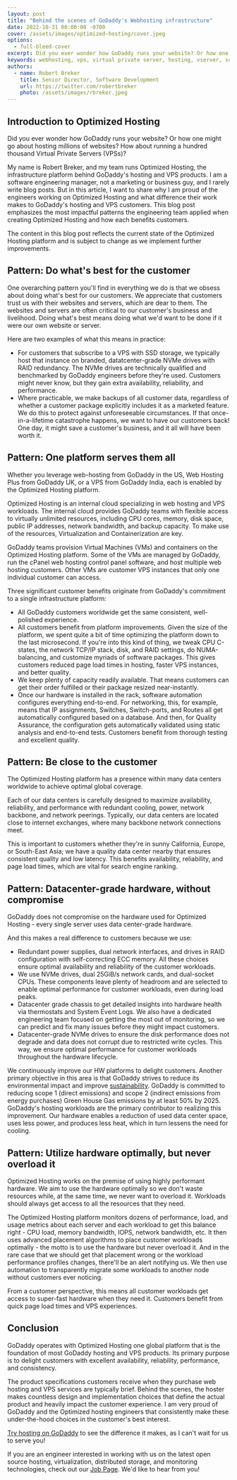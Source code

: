 ```yaml
---
layout: post
title: "Behind the scenes of GoDaddy's Webhosting infrastructure"
date: 2022-10-31 00:00:00 -0700
cover: /assets/images/optimized-hosting/cover.jpeg
options:
  - full-bleed-cover
excerpt: Did you ever wonder how GoDaddy runs your website? Or how one might go about hosting millions of websites? How about running a hundred thousand Virtual Private Servers (VPS)?
keywords: webhosting, vps, virtual private server, hosting, vserver, scale, reliability, availability
authors:
  - name: Robert Breker
    title: Senior Director, Software Development
    url: https://twitter.com/robertbreker
    photo: /assets/images/rbreker.jpeg
---
```


## Introduction to Optimized Hosting
Did you ever wonder how GoDaddy runs your website? Or how one might go about hosting millions of websites? How about running a hundred thousand Virtual Private Servers (VPSs)?

My name is Robert Breker, and my team runs Optimized Hosting, the infrastructure platform behind GoDaddy's hosting and VPS products. I am a software engineering manager, not a marketing or business guy, and I rarely write blog posts. But in this article, I want to share why I am proud of the engineers working on Optimized Hosting and what difference their work makes to GoDaddy's hosting and VPS customers. This blog post emphasizes the most impactful patterns the engineering team applied when creating Optimized Hosting and how each benefits customers.

The content in this blog post reflects the current state of the Optimized Hosting platform and is subject to change as we implement further improvements.

## Pattern: Do what's best for the customer
One overarching pattern you'll find in everything we do is that we obsess about doing what's best for our customers. We appreciate that customers trust us with their websites and servers, which are dear to them. The websites and servers are often critical to our customer's business and livelihood. Doing what's best means doing what we'd want to be done if it were our own website or server.

Here are two examples of what this means in practice:

* For customers that subscribe to a VPS with SSD storage, we typically host that instance on branded, datatcenter-grade NVMe drives with RAID redundancy. The NVMe drives are technically qualified and benchmarked by GoDaddy engineers before they're used. Customers might never know, but they gain extra availability, reliability, and performance.
* Where practicable, we make backups of all customer data, regardless of whether a customer package explicitly includes it as a marketed feature. We do this to protect against unforeseeable circumstances. If that once-in-a-lifetime catastrophe happens, we want to have our customers back! One day, it might save a customer's business, and it all will have been worth it.

## Pattern: One platform serves them all
Whether you leverage web-hosting from GoDaddy in the US, Web Hosting Plus from GoDaddy UK, or a VPS from GoDaddy India, each is enabled by the Optimized Hosting platform.

Optimized Hosting is an internal cloud specializing in web hosting and VPS workloads. The internal cloud provides GoDaddy teams with flexible access to virtually unlimited resources, including CPU cores, memory, disk space, public IP addresses, network bandwidth, and backup capacity. To make use of the resources, Virtualization and Containerization are key.

GoDaddy teams provision Virtual Machines (VMs) and containers on the Optimized Hosting platform. Some of the VMs are managed by GoDaddy, run the cPanel web hosting control panel software, and host multiple web hosting customers. Other VMs are customer VPS instances that only one individual customer can access.

Three significant customer benefits originate from GoDaddy's commitment to a single infrastructure platform:

* All GoDaddy customers worldwide get the same consistent, well-polished experience.
* All customers benefit from platform improvements. Given the size of the platform, we spent quite a bit of time optimizing the platform down to the last microsecond. If you're into this kind of thing, we tweak CPU C-states, the network TCP/IP stack, disk, and RAID settings, do NUMA-balancing, and customize myriads of software packages. This gives customers reduced page load times in hosting, faster VPS instances, and better quality.
* We keep plenty of capacity readily available. That means customers can get their order fulfilled or their package resized near-instantly.
* Once our hardware is installed in the rack,  software automation configures everything end-to-end. For networking, this, for example, means that IP assignments, Switches, Switch-ports, and Routes all get automatically configured based on a database. And then, for Quality Assurance, the configuration gets automatically validated using static analysis and end-to-end tests. Customers benefit from thorough testing and excellent quality.

## Pattern: Be close to the customer
The Optimized Hosting platform has a presence within many data centers worldwide to achieve optimal global coverage.

Each of our data centers is carefully designed to maximize availability, reliability, and performance with redundant cooling, power, network backbone, and network peerings. Typically, our data centers are located close to internet exchanges, where many backbone network connections meet.

This is important to customers whether they're in sunny California, Europe, or South-East Asia; we have a quality data center nearby that ensures consistent quality and low latency. This benefits availability, reliability, and page load times, which are vital for search engine ranking.

## Pattern: Datacenter-grade hardware, without compromise
GoDaddy does not compromise on the hardware used for Optimized Hosting - every single server uses data center-grade hardware.

And this makes a real difference to customers because we use:

* Redundant power supplies, dual network interfaces, and drives in RAID configuration with self-correcting ECC memory. All these choices ensure optimal availability and reliability of the customer workloads.
* We use NVMe drives, dual 25GiB/s network cards, and dual-socket CPUs. These components leave plenty of headroom and are selected to enable optimal performance for customer workloads, even during load peaks.
* Datacenter grade chassis to get detailed insights into hardware health via thermostats and System Event Logs. We also have a dedicated engineering team focused on getting the most out of monitoring, so we can predict and fix many issues before they might impact customers.
* Datacenter-grade NVMe drives to ensure the disk performance does not degrade and data does not corrupt due to restricted write cycles. This way, we ensure optimal performance for customer workloads throughout the hardware lifecycle.

We continuously improve our HW platforms to delight customers. Another primary objective in this area is that GoDaddy strives to reduce its environmental impact and improve [sustainability](https://www.godaddy.com/en-uk/godaddy-for-good/sustainability). GoDaddy is committed to reducing scope 1 (direct emissions) and scope 2 (indirect emissions from energy purchases) Green House Gas emissions by at least 50% by 2025. GoDaddy's hosting workloads are the primary contributor to realizing this improvement. Our hardware enables a reduction of used data center space, uses less power, and produces less heat, which in turn lessens the need for cooling.

## Pattern: Utilize hardware optimally, but never overload it
Optimized Hosting works on the premise of using highly performant hardware. We aim to use the hardware optimally so we don't waste resources while, at the same time, we never want to overload it. Workloads should always get access to all the resources that they need.

The Optimized Hosting platform monitors dozens of performance, load, and usage metrics about each server and each workload to get this balance right - CPU load, memory bandwidth, IOPS, network bandwidth, etc. It then uses advanced placement algorithms to place customer workloads optimally - the motto is to use the hardware but never overload it. And in the rare case that we should get that placement wrong or the workload performance profiles changes, there'll be an alert notifying us. We then use automation to transparently migrate some workloads to another node without customers ever noticing.

From a customer perspective, this means all customer workloads get access to super-fast hardware when they need it. Customers benefit from quick page load times and VPS experiences.

## Conclusion
GoDaddy operates with Optimized Hosting one global platform that is the foundation of most GoDaddy hosting and VPS products. Its primary purpose is to delight customers with excellent availability, reliability, performance, and consistency.

The product specifications customers receive when they purchase web hosting and VPS services are typically brief.
Behind the scenes, the hoster makes countless design and implementation choices that define the actual product and heavily impact the customer experience. I am very proud of GoDaddy and the Optimized hosting engineers that consistently make these under-the-hood choices in the customer's best interest.

[Try hosting on GoDaddy](https://www.godaddy.com/hosting) to see the difference it makes, as I can't wait for us to serve you!

If you are an engineer interested in working with us on the latest open source hosting, virtualization, distributed storage, and monitoring technologies, check out our [Job Page](https://careers.godaddy.com/). We'd like to hear from you!
